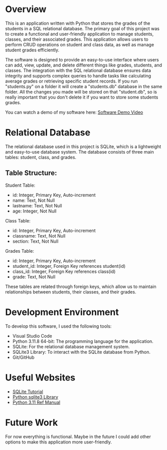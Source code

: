 # Overview

This is an application written with Python that stores the grades of the students in a SQL relational database. The primary goal of this project was to create a functional and user-friendly application to manage students, classes, and their associated grades. This application allows users to perform CRUD operations on student and class data, as well as manage student grades efficiently.

The software is designed to provide an easy-to-use interface where users can add, view, update, and delete different things like grades, students, and classes. The integration with the SQL relational database ensures data integrity and supports complex queries to handle tasks like calculating average grades or retrieving specific student records. If you run "students.py" on a folder it will create a "students.db" database in the same folder. All the changes you made will be stored on that "student.db", so is really important that you don't delete it if you want to store some students grades.

You can watch a demo of my software here:
[Software Demo Video](http://youtube.link.goes.here)

# Relational Database

The relational database used in this project is SQLite, which is a lightweight and easy-to-use database system. The database consists of three main tables: student, class, and grades.

## Table Structure:
Student Table:

- id: Integer, Primary Key, Auto-increment
- name: Text, Not Null
- lastname: Text, Not Null
- age: Integer, Not Null

Class Table:

- id: Integer, Primary Key, Auto-increment
- classname: Text, Not Null
- section: Text, Not Null

Grades Table:

- id: Integer, Primary Key, Auto-increment
- student_id: Integer, Foreign Key references student(id)
- class_id: Integer, Foreign Key references class(id)
- grade: Text, Not Null

These tables are related through foreign keys, which allow us to maintain relationships between students, their classes, and their grades.

# Development Environment

To develop this software, I used the following tools:

- Visual Studio Code
- Python 3.11.8 64-bit: The programming language for the application.
- SQLite: For the relational database management system.
- SQLite3 Library: To interact with the SQLite database from Python.
- Git/GitHub

# Useful Websites

- [SQLite Tutorial](https://www.sqlitetutorial.net/)
- [Python sqlite3 Library](https://docs.python.org/3.11/library/sqlite3.html)
- [Python 3.11 Ref Manual](https://docs.python.org/3.11/library/functions.html)

# Future Work

For now everything is functional. Maybe in the future I could add other options to make this application more user-friendly.
